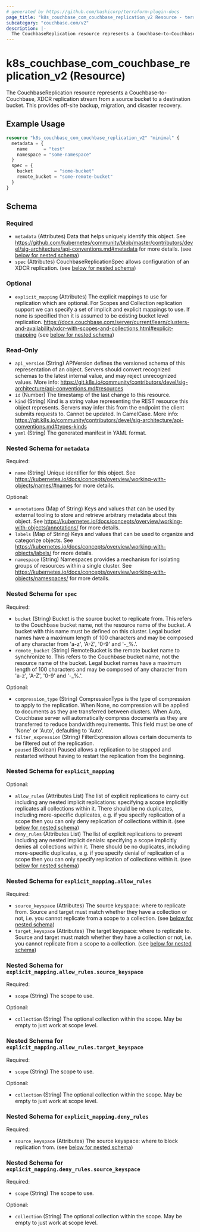 ```yaml
---
# generated by https://github.com/hashicorp/terraform-plugin-docs
page_title: "k8s_couchbase_com_couchbase_replication_v2 Resource - terraform-provider-k8s"
subcategory: "couchbase.com/v2"
description: |-
  The CouchbaseReplication resource represents a Couchbase-to-Couchbase, XDCR replication stream from a source bucket to a destination bucket.  This provides off-site backup, migration, and disaster recovery.
---
```


# k8s_couchbase_com_couchbase_replication_v2 (Resource)

The CouchbaseReplication resource represents a Couchbase-to-Couchbase, XDCR replication stream from a source bucket to a destination bucket.  This provides off-site backup, migration, and disaster recovery.

## Example Usage

```terraform
resource "k8s_couchbase_com_couchbase_replication_v2" "minimal" {
  metadata = {
    name      = "test"
    namespace = "some-namespace"
  }
  spec = {
    bucket        = "some-bucket"
    remote_bucket = "some-remote-bucket"
  }
}
```

<!-- schema generated by tfplugindocs -->
## Schema

### Required

- `metadata` (Attributes) Data that helps uniquely identify this object. See https://github.com/kubernetes/community/blob/master/contributors/devel/sig-architecture/api-conventions.md#metadata for more details. (see [below for nested schema](#nestedatt--metadata))
- `spec` (Attributes) CouchbaseReplicationSpec allows configuration of an XDCR replication. (see [below for nested schema](#nestedatt--spec))

### Optional

- `explicit_mapping` (Attributes) The explicit mappings to use for replication which are optional. For Scopes and Collection replication support we can specify a set of implicit and explicit mappings to use. If none is specified then it is assumed to be existing bucket level replication. https://docs.couchbase.com/server/current/learn/clusters-and-availability/xdcr-with-scopes-and-collections.html#explicit-mapping (see [below for nested schema](#nestedatt--explicit_mapping))

### Read-Only

- `api_version` (String) APIVersion defines the versioned schema of this representation of an object. Servers should convert recognized schemas to the latest internal value, and may reject unrecognized values. More info: https://git.k8s.io/community/contributors/devel/sig-architecture/api-conventions.md#resources
- `id` (Number) The timestamp of the last change to this resource.
- `kind` (String) Kind is a string value representing the REST resource this object represents. Servers may infer this from the endpoint the client submits requests to. Cannot be updated. In CamelCase. More info: https://git.k8s.io/community/contributors/devel/sig-architecture/api-conventions.md#types-kinds
- `yaml` (String) The generated manifest in YAML format.

<a id="nestedatt--metadata"></a>
### Nested Schema for `metadata`

Required:

- `name` (String) Unique identifier for this object. See https://kubernetes.io/docs/concepts/overview/working-with-objects/names/#names for more details.

Optional:

- `annotations` (Map of String) Keys and values that can be used by external tooling to store and retrieve arbitrary metadata about this object. See https://kubernetes.io/docs/concepts/overview/working-with-objects/annotations/ for more details.
- `labels` (Map of String) Keys and values that can be used to organize and categorize objects. See https://kubernetes.io/docs/concepts/overview/working-with-objects/labels/ for more details.
- `namespace` (String) Namespaces provides a mechanism for isolating groups of resources within a single cluster. See https://kubernetes.io/docs/concepts/overview/working-with-objects/namespaces/ for more details.


<a id="nestedatt--spec"></a>
### Nested Schema for `spec`

Required:

- `bucket` (String) Bucket is the source bucket to replicate from.  This refers to the Couchbase bucket name, not the resource name of the bucket.  A bucket with this name must be defined on this cluster.  Legal bucket names have a maximum length of 100 characters and may be composed of any character from 'a-z', 'A-Z', '0-9' and '-_%.'.
- `remote_bucket` (String) RemoteBucket is the remote bucket name to synchronize to.  This refers to the Couchbase bucket name, not the resource name of the bucket.  Legal bucket names have a maximum length of 100 characters and may be composed of any character from 'a-z', 'A-Z', '0-9' and '-_%.'.

Optional:

- `compression_type` (String) CompressionType is the type of compression to apply to the replication. When None, no compression will be applied to documents as they are transferred between clusters.  When Auto, Couchbase server will automatically compress documents as they are transferred to reduce bandwidth requirements. This field must be one of 'None' or 'Auto', defaulting to 'Auto'.
- `filter_expression` (String) FilterExpression allows certain documents to be filtered out of the replication.
- `paused` (Boolean) Paused allows a replication to be stopped and restarted without having to restart the replication from the beginning.


<a id="nestedatt--explicit_mapping"></a>
### Nested Schema for `explicit_mapping`

Optional:

- `allow_rules` (Attributes List) The list of explicit replications to carry out including any nested implicit replications: specifying a scope implicitly replicates all collections within it. There should be no duplicates, including more-specific duplicates, e.g. if you specify replication of a scope then you can only deny replication of collections within it. (see [below for nested schema](#nestedatt--explicit_mapping--allow_rules))
- `deny_rules` (Attributes List) The list of explicit replications to prevent including any nested implicit denials: specifying a scope implicitly denies all collections within it. There should be no duplicates, including more-specific duplicates, e.g. if you specify denial of replication of a scope then you can only specify replication of collections within it. (see [below for nested schema](#nestedatt--explicit_mapping--deny_rules))

<a id="nestedatt--explicit_mapping--allow_rules"></a>
### Nested Schema for `explicit_mapping.allow_rules`

Required:

- `source_keyspace` (Attributes) The source keyspace: where to replicate from. Source and target must match whether they have a collection or not, i.e. you cannot replicate from a scope to a collection. (see [below for nested schema](#nestedatt--explicit_mapping--allow_rules--source_keyspace))
- `target_keyspace` (Attributes) The target keyspace: where to replicate to. Source and target must match whether they have a collection or not, i.e. you cannot replicate from a scope to a collection. (see [below for nested schema](#nestedatt--explicit_mapping--allow_rules--target_keyspace))

<a id="nestedatt--explicit_mapping--allow_rules--source_keyspace"></a>
### Nested Schema for `explicit_mapping.allow_rules.source_keyspace`

Required:

- `scope` (String) The scope to use.

Optional:

- `collection` (String) The optional collection within the scope. May be empty to just work at scope level.


<a id="nestedatt--explicit_mapping--allow_rules--target_keyspace"></a>
### Nested Schema for `explicit_mapping.allow_rules.target_keyspace`

Required:

- `scope` (String) The scope to use.

Optional:

- `collection` (String) The optional collection within the scope. May be empty to just work at scope level.



<a id="nestedatt--explicit_mapping--deny_rules"></a>
### Nested Schema for `explicit_mapping.deny_rules`

Required:

- `source_keyspace` (Attributes) The source keyspace: where to block replication from. (see [below for nested schema](#nestedatt--explicit_mapping--deny_rules--source_keyspace))

<a id="nestedatt--explicit_mapping--deny_rules--source_keyspace"></a>
### Nested Schema for `explicit_mapping.deny_rules.source_keyspace`

Required:

- `scope` (String) The scope to use.

Optional:

- `collection` (String) The optional collection within the scope. May be empty to just work at scope level.


